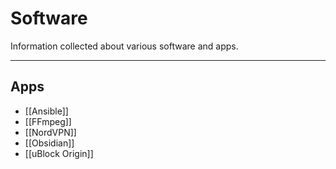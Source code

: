 # Software

Information collected about various software and apps.

---

## Apps

- [[Ansible]]
- [[FFmpeg]]
- [[NordVPN]]
- [[Obsidian]]
- [[uBlock Origin]]